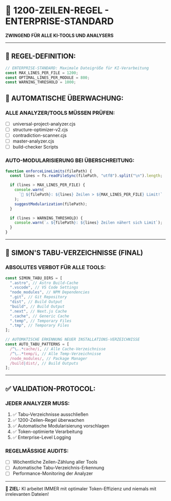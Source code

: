 # 🔢 1200-ZEILEN-REGEL - ENTERPRISE-STANDARD

**ZWINGEND FÜR ALLE KI-TOOLS UND ANALYSERS**

---

## 🎯 **REGEL-DEFINITION:**

```javascript
// ENTERPRISE-STANDARD: Maximale Dateigröße für KI-Verarbeitung
const MAX_LINES_PER_FILE = 1200;
const OPTIMAL_LINES_PER_MODULE = 800;
const WARNING_THRESHOLD = 1000;
```

## 🚨 **AUTOMATISCHE ÜBERWACHUNG:**

### **ALLE ANALYZER/TOOLS MÜSSEN PRÜFEN:**

- [ ] universal-project-analyzer.cjs
- [ ] structure-optimizer-v2.cjs
- [ ] contradiction-scanner.cjs
- [ ] master-analyzer.cjs
- [ ] build-checker Scripts

### **AUTO-MODULARISIERUNG BEI ÜBERSCHREITUNG:**

```javascript
function enforceLineLimits(filePath) {
  const lines = fs.readFileSync(filePath, "utf8").split("\n").length;

  if (lines > MAX_LINES_PER_FILE) {
    console.warn(
      `🚨 ${filePath}: ${lines} Zeilen > ${MAX_LINES_PER_FILE} Limit!`
    );
    suggestModularization(filePath);
  }

  if (lines > WARNING_THRESHOLD) {
    console.warn(`⚠️ ${filePath}: ${lines} Zeilen nähert sich Limit`);
  }
}
```

---

## 🚫 **SIMON'S TABU-VERZEICHNISSE (FINAL)**

### **ABSOLUTES VERBOT FÜR ALLE TOOLS:**

```javascript
const SIMON_TABU_DIRS = [
  ".astro", // Astro Build-Cache
  ".vscode", // VS Code Settings
  "node_modules", // NPM Dependencies
  ".git", // Git Repository
  "dist", // Build Output
  "build", // Build Output
  ".next", // Next.js Cache
  ".cache", // Generic Cache
  ".temp", // Temporary Files
  ".tmp", // Temporary Files
];

// AUTOMATISCHE ERKENNUNG NEUER INSTALLATIONS-VERZEICHNISSE
const AUTO_TABU_PATTERNS = [
  /^\..*cache/i, // Alle Cache-Verzeichnisse
  /^\..*temp/i, // Alle Temp-Verzeichnisse
  /node_modules/, // Package Manager
  /build|dist/, // Build Outputs
];
```

---

## ✅ **VALIDATION-PROTOCOL:**

### **JEDER ANALYZER MUSS:**

1. ✅ Tabu-Verzeichnisse ausschließen
2. ✅ 1200-Zeilen-Regel überwachen
3. ✅ Automatische Modularisierung vorschlagen
4. ✅ Token-optimierte Verarbeitung
5. ✅ Enterprise-Level Logging

### **REGELMÄSSIGE AUDITS:**

- [ ] Wöchentliche Zeilen-Zählung aller Tools
- [ ] Automatische Tabu-Verzeichnis-Erkennung
- [ ] Performance-Monitoring der Analyzer

---

**🎯 ZIEL:** KI arbeitet IMMER mit optimaler Token-Effizienz und niemals mit irrelevanten Dateien!
